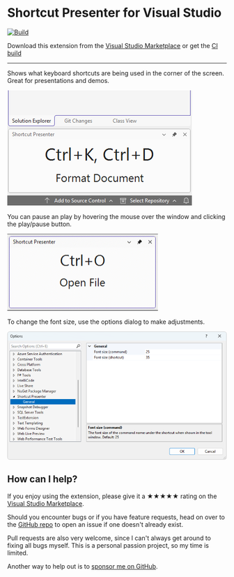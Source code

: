 ﻿[marketplace]: https://marketplace.visualstudio.com/items?itemName=MadsKristensen.ShortcutPresenter
[vsixgallery]: http://vsixgallery.com/extension/ShortcutWindow.d11ce83f-99f9-41f5-8c58-9e5c4286fd2c
[repo]:https://github.com/madskristensen/ShortcutWindow

# Shortcut Presenter for Visual Studio

[![Build](https://github.com/madskristensen/ShortcutWindow/actions/workflows/build.yaml/badge.svg)](https://github.com/madskristensen/ShortcutWindow/actions/workflows/build.yaml)

Download this extension from the [Visual Studio Marketplace][marketplace]
or get the [CI build][vsixgallery]

----------------------------------------

Shows what keyboard shortcuts are being used in the corner of the screen. Great for presentations and demos.

![Shortcut presenter window](art/window.png)

You can pause an play by hovering the mouse over the window and clicking the play/pause button.

![Demo of Shortcut Presenter window](art/demo.gif)

To change the font size, use the options dialog to make adjustments.

![Options dialog](art/options.png)

## How can I help?
If you enjoy using the extension, please give it a ★★★★★ rating on the [Visual Studio Marketplace][marketplace].

Should you encounter bugs or if you have feature requests, head on over to the [GitHub repo][repo] to open an issue if one doesn't already exist.

Pull requests are also very welcome, since I can't always get around to fixing all bugs myself. This is a personal passion project, so my time is limited.

Another way to help out is to [sponsor me on GitHub](https://github.com/sponsors/madskristensen).